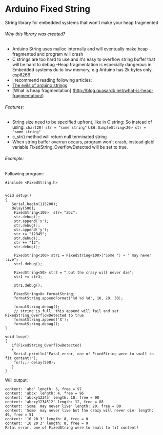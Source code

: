 # Arduino Fixed String

String library for embedded systems that won't make your heap fragmented

###### Why this library was created?

 - Arduino String uses malloc internally and will eventually make heap fragmented and program will crash
 - C strings are too hard to use and it's easy to overflow string buffer that will be hard to debug
 -Heap fragmentation is especially dangerous in Embedded systems du to low memory, e.g Arduino has 2k bytes only, esp8266
 - I recommend reading following articles:
  - [The evils of arduino strings](https://hackingmajenkoblog.wordpress.com/2016/02/04/the-evils-of-arduino-strings/)
  - [What is heap fragmentation] (http://blog.quasardb.net/what-is-heap-fragmentation/)
###### Features:
  - String size need to be specified upfront, like in C string:
    So instead of using:
    `char[20] str = "some string"`
    use:
    `SimpleString<20> str = "some string"`
  - c_str() method will return null terminated string
  - When string buffer overrun occurs, program won't crash, instead glabl variable FixedString_OverflowDetected will be set to true.
  
###### Example:
 
 Following program:
 
```
#include <FixedString.h>


void setup() 
{
   Serial.begin(115200);   
   delay(500);
    FixedString<100>  str= "abc";
    str.debug();
    str.append('x');
    str.debug();
    str.append('y');
    str += "12345";
    str.debug();
    str += "12";
    str.debug();

    FixedString<100> str1 = FixedString<100>("Some ") + " may never live";
    str1.debug();

    FixedString<50> str3 = " but the crazy will never die";
    str1 += str3;

    str1.debug();

    FixedString<8> formatString;
    formatString.appendFormat("%d %d %d", 10, 20, 30);
    
    formatString.debug();
    // string is full, this append will fail and set FixedString_OverflowDetected to true
    formatString.append('X'); 
    formatString.debug();
}

void loop() 
{
   if(FixedString_OverflowDetected)
   {
    Serial.println("Fatal error, one of FixedString were to small to fit content!");
    for(;;) delay(500);
   }  
}
```
Will output:
```
content: 'abc' length: 3, free = 97
content: 'abcx' length: 4, free = 96
content: 'abcxy12345' length: 10, free = 90
content: 'abcxy1234512' length: 12, free = 88
content: 'Some  may never live' length: 20, free = 80
content: 'Some  may never live but the crazy will never die' length: 49, free = 51
content: '10 20 3' length: 8, free = 0
content: '10 20 3' length: 8, free = 0
Fatal error, one of FixedString were to small to fit content!
```
